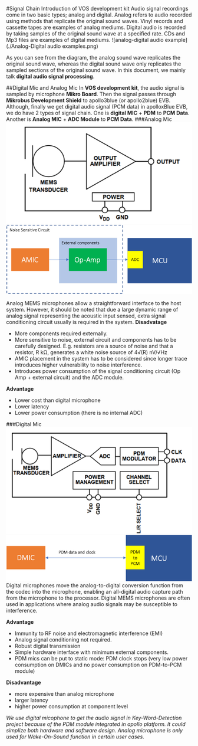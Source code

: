 #Signal Chain Introduction of VOS development kit
Audio signal recordings come in two basic types; analog and digital. Analog refers to audio recorded using methods that replicate the original sound waves. Vinyl records and cassette tapes are examples of analog mediums. Digital audio is recorded by taking samples of the original sound wave at a specified rate. CDs and Mp3 files are examples of digital mediums.
![analog-digital audio example](./Analog-Digital audio examples.png)

As you can see from the diagram, the analog sound wave replicates the original sound wave, whereas the digital sound wave only replicates the sampled sections of the original sound wave.
In this document, we mainly talk **digital audio signal processing**.

##Digital Mic and Analog Mic
In **VOS development kit**, the audio signal is sampled by microphone **Mikro Board**. Then the signal passes through **Mikrobus Development Shield** to apollo3blue (or apollo2blue) EVB. Although, finally we get digital audio signal (PCM data) in apolloxBlue EVB, we do have 2 types of signal chain. One is **digital MIC** + **PDM** to **PCM Data**. Another is **Analog MIC** + **ADC Module** to **PCM Data**.
###Analog Mic
![analog MEMS microphone block diagram](./analog_mic_blockdiagram.png)
![amic system block diagram](./amic_sys_bd.png)

Analog MEMS microphones allow a straightforward interface to the host system. However, it should be noted that due a large dynamic range of analog signal representing the acoustic input sensed, extra signal conditioning circuit usually is required in the system.
**Disadvatage**

* More components required externally.
* More sensitive to noise, external circuit and components has to be carefully designed. E.g. resistors are a source of noise and that a resistor, R kΩ, generates a white noise source of 4√(R) nV/√Hz
* AMIC placement in the system has to be considered since longer trace introduces higher vulnerability to noise interference.
* Introduces power consumption of the signal conditioning circuit (Op Amp + external circuit) and the ADC module.

**Advantage**

* Lower cost than digital microphone
* Lower latency
* Lower power consumption (there is no internal ADC)

###Digital Mic
![digital MEMS microphone block diagram](./digital_mic_blockdiagram.png)
![dmic system block diagram](./dmic_sys_bd.png)
Digital microphones move the analog-to-digital conversion function from the codec into the microphone, enabling an all-digital audio capture path from the microphone to the processor. Digital MEMS microphones are often used in applications where analog audio signals may be susceptible to interference. 

**Advantage**

* Immunity to RF noise and electromagnetic interference (EMI)
* Analog signal conditioning not required.
* Robust digital transmission
* Simple hardware interface with minimum external components.
* PDM mics can be put to static mode: PDM clock stops (very low power consumption on DMICs and no power consumption on PDM-to-PCM module)

**Disadvantage**

* more expensive than analog microphone
* larger latency
* higher power consumption at component level

*We use digital micophone to get the audio signal in Key-Word-Detection project because of the PDM module integrated in apollo platform. It could simplize both hardware and software design. Analog microphone is only used for Wake-On-Sound function in certain user cases.*
